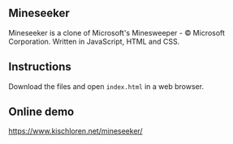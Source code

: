 Mineseeker
-----------
Mineseeker is a clone of Microsoft's Minesweeper - &copy; Microsoft Corporation.
Written in JavaScript, HTML and CSS.

Instructions
-----------
Download the files and open `index.html` in a web browser.

Online demo
-----------
https://www.kischloren.net/mineseeker/
